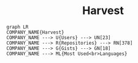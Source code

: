 <h1 align="center">Harvest</h1>

```mermaid
graph LR
COMPANY_NAME{Harvest}
COMPANY_NAME ---> U{Users} ---> UN[23]
COMPANY_NAME ---> R{Repositories} ---> RN[378]
COMPANY_NAME ---> G{Gists} ---> GN[18]
COMPANY_NAME ---> ML{Most Used<br>Languages}
```
